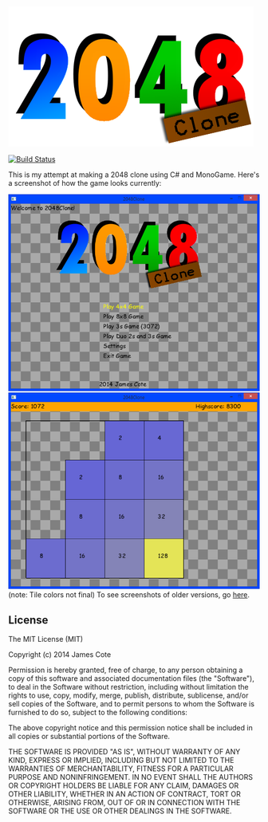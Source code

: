 ![Screenshot](2048Clone/Content/Images/Logo.png "2048Clone")

[![Build Status](https://travis-ci.org/Coteh/2048Clone.svg?branch=master)](https://travis-ci.org/Coteh/2048Clone)

This is my attempt at making a 2048 clone using C# and MonoGame. Here's a screenshot of how the game looks currently:

![Screenshot](screenshots/Screenshot4.png "Screenshot")![Screenshot](screenshots/Screenshot5.png "Screenshot")
(note: Tile colors not final)
To see screenshots of older versions, go [here](screenshots).

License
---------
The MIT License (MIT)

Copyright (c) 2014 James Cote

Permission is hereby granted, free of charge, to any person obtaining a copy
of this software and associated documentation files (the "Software"), to deal
in the Software without restriction, including without limitation the rights
to use, copy, modify, merge, publish, distribute, sublicense, and/or sell
copies of the Software, and to permit persons to whom the Software is
furnished to do so, subject to the following conditions:

The above copyright notice and this permission notice shall be included in all
copies or substantial portions of the Software.

THE SOFTWARE IS PROVIDED "AS IS", WITHOUT WARRANTY OF ANY KIND, EXPRESS OR
IMPLIED, INCLUDING BUT NOT LIMITED TO THE WARRANTIES OF MERCHANTABILITY,
FITNESS FOR A PARTICULAR PURPOSE AND NONINFRINGEMENT. IN NO EVENT SHALL THE
AUTHORS OR COPYRIGHT HOLDERS BE LIABLE FOR ANY CLAIM, DAMAGES OR OTHER
LIABILITY, WHETHER IN AN ACTION OF CONTRACT, TORT OR OTHERWISE, ARISING FROM,
OUT OF OR IN CONNECTION WITH THE SOFTWARE OR THE USE OR OTHER DEALINGS IN THE
SOFTWARE.
